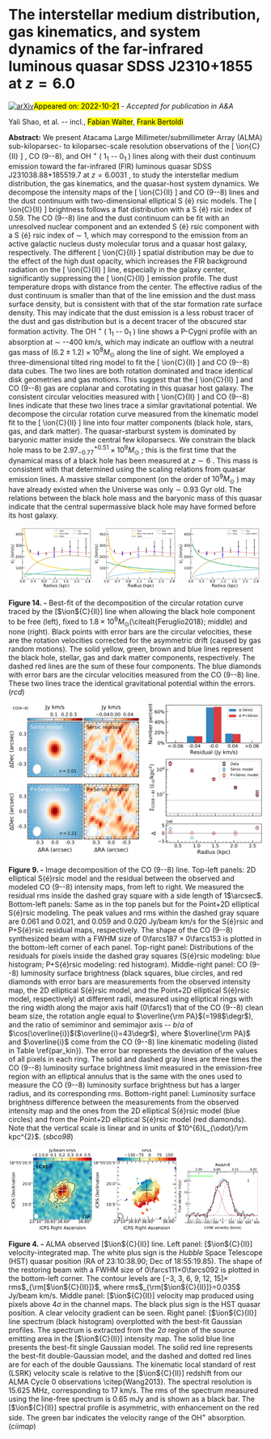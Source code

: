 <div class="macros" style="visibility:hidden;">
$\newcommand{\ensuremath}{}$
$\newcommand{\xspace}{}$
$\newcommand{\object}[1]{\texttt{#1}}$
$\newcommand{\farcs}{{.}''}$
$\newcommand{\farcm}{{.}'}$
$\newcommand{\arcsec}{''}$
$\newcommand{\arcmin}{'}$
$\newcommand{\ion}[2]{#1#2}$
$\newcommand{\textsc}[1]{\textrm{#1}}$
$\newcommand{\hl}[1]{\textrm{#1}}$
$\newcommand$
$\newcommand$
$\newcommand$
$\newcommand$</div>

<div class="macros" style="visibility:hidden;">
$\newcommand{\ensuremath}{}$
$\newcommand{\xspace}{}$
$\newcommand{\object}[1]{\texttt{#1}}$
$\newcommand{\farcs}{{.}''}$
$\newcommand{\farcm}{{.}'}$
$\newcommand{\arcsec}{''}$
$\newcommand{\arcmin}{'}$
$\newcommand{\ion}[2]{#1#2}$
$\newcommand{\textsc}[1]{\textrm{#1}}$
$\newcommand{\hl}[1]{\textrm{#1}}$
$\newcommand$
$\newcommand$
$\newcommand$
$\newcommand$</div>



<div id="title">

# The interstellar medium distribution, gas kinematics, and system dynamics of the far-infrared luminous quasar SDSS J2310+1855 at $z=6.0$

</div>
<div id="comments">

[![arXiv](https://img.shields.io/badge/arXiv-2210.11926-b31b1b.svg)](https://arxiv.org/abs/2210.11926)<mark>Appeared on: 2022-10-21</mark> - _Accepted for publication in A&A_

</div>
<div id="authors">

Yali Shao, et al. -- incl., <mark>Fabian Walter</mark>, <mark>Frank Bertoldi</mark>

</div>
<div id="abstract">

**Abstract:** We present Atacama Large Millimeter/submillimeter Array (ALMA)  sub-kiloparsec- to kiloparsec-scale resolution observations of the [ \ion{C}{II} ] , CO (9--8), and OH $^{+}$ ( $1_{1}$ -- $0_{1}$ )  lines along with their dust continuum emission toward the far-infrared (FIR) luminous quasar SDSS J231038.88+185519.7 at $z = 6.0031$ , to study the interstellar medium distribution, the gas kinematics, and the quasar-host system dynamics. We decompose the intensity maps of the [ \ion{C}{II} ] and CO (9--8) lines and  the dust continuum with two-dimensional elliptical S {é} rsic models. The [ \ion{C}{II} ] brightness follows a flat distribution with a S {é} rsic index of 0.59. The CO (9--8) line and the dust continuum can be  fit with an unresolved nuclear component and an extended S {é} rsic component with a S {é} rsic index of $\sim$ 1, which may correspond to the emission from an active galactic nucleus dusty molecular torus and a quasar host galaxy, respectively. The different [ \ion{C}{II} ] spatial distribution may be due to the effect of the high dust opacity, which increases the FIR background radiation on the [ \ion{C}{II} ] line, especially in the galaxy center, significantly suppressing the [ \ion{C}{II} ] emission profile. The dust temperature drops with distance from the center. The effective radius of the dust continuum is smaller than that of the line emission and the dust mass  surface density, but is consistent with that of the star formation rate surface density. This may indicate that the dust emission is a less robust tracer of the dust and gas distribution but is a decent tracer of the obscured star formation activity. The OH $^{+}$ ( $1_{1}$ -- $0_{1}$ ) line shows a P-Cygni profile with an absorption at $\sim$ --400 km/s, which may indicate an outflow with a neutral gas mass of $(6.2\pm1.2)\times10^{8} M_{\odot}$ along the line of sight. We employed a three-dimensional tilted ring model to fit the [ \ion{C}{II} ] and CO (9--8)  data cubes. The two lines   are both rotation dominated and trace identical disk geometries and gas motions. This suggest that the [ \ion{C}{II} ] and CO (9--8) gas are coplanar and corotating in this quasar host galaxy. The consistent circular velocities measured with [ \ion{C}{II} ] and CO (9--8)  lines indicate that these two lines trace a similar gravitational potential. We decompose the circular rotation curve measured from the kinematic model fit to the [ \ion{C}{II} ] line into four matter components (black hole, stars, gas, and dark matter). The quasar-starburst system is dominated by  baryonic matter inside the central few kiloparsecs. We constrain the black hole mass to be $2.97^{+0.51}_{-0.77}\times 10^{9} M_{\odot}$ ; this is the first time that the dynamical mass of a black hole has been measured at $z\sim6$ . This mass is consistent with that determined using the scaling relations from quasar emission lines. A massive stellar component (on the order of $10^{9} M_{\odot}$ ) may have already existed when the Universe was only $\sim$ 0.93 Gyr old. The relations between the black hole mass and  the baryonic mass of this quasar indicate that the central supermassive black hole may have formed before its host galaxy.

</div>

<div id="div_fig1">

<img src="tmp_2210.11926/./rcd.png" alt="Fig14.1" width="33%"/><img src="tmp_2210.11926/./rcd2.png" alt="Fig14.2" width="33%"/><img src="tmp_2210.11926/./J2310_withoutbh.png" alt="Fig14.3" width="33%"/>

**Figure 14. -** Best-fit of the decomposition of the circular rotation curve traced by the [$\ion${C}{II}] line when allowing the black hole component to be free (left), fixed to $1.8\times10^{9} M_{\odot}$(\citealt{Feruglio2018}; middle) and none (right). Black points with error bars are the circular velocities, these  are the rotation velocities corrected for the asymmetric drift (caused by  gas random motions). The solid yellow, green, brown and blue lines represent the black hole, stellar, gas and dark matter components, respectively. The dashed red lines are the sum of these four components. The blue diamonds with error bars are the circular velocities measured from the  CO (9--8) line. These two lines trace the identical gravitational potential within the errors. (*rcd*)

</div>
<div id="div_fig2">

<img src="tmp_2210.11926/./sb_co98_model_fit_plot_final_mc_compare.png" alt="Fig9" width="100%"/>

**Figure 9. -**  Image decomposition of the CO (9--8) line. Top-left panels: 2D elliptical S{é}rsic model and the residual between the observed and modeled CO (9--8) intensity maps, from left to right. We measured the residual rms inside the dashed gray square with a side length of 1$\arcsec$. Bottom-left panels: Same as in the top panels but for the Point+2D elliptical S{é}rsic modeling. The peak values and rms within the dashed gray square are 0.061 and 0.021, and 0.059 and 0.020 Jy/beam km/s for the S{é}rsic and P+S{é}rsic residual maps, respectively. The shape of the CO (9--8) synthesized beam  with a FWHM size of $0$\farcs$187\times0$\farcs$153$ is plotted in the bottom-left corner of each panel. Top-right panel: Distributions of the residuals for pixels inside the dashed gray squares (S{é}rsic modeling: blue histogram; P+S{é}rsic modeling: red histogram). Middle-right panel: CO (9--8) luminosity surface brightness (black squares, blue circles, and red diamonds with error bars are measurements from the observed intensity map, the 2D elliptical S{é}rsic model, and the Point+2D elliptical S{é}rsic model, respectively) at different radii, measured using elliptical rings with the ring width along the major axis half ($0$\farcs$1$) that of the CO (9--8) clean beam size, the rotation angle equal to $\overline{\rm PA}$(=198$\degr$), and the ratio of semiminor and semimajor axis -- $b/a$ of $\cos(\overline{i})$($\overline{i}=43\degr$), where $\overline{\rm PA}$ and $\overline{i}$ come from the CO (9--8) line kinematic modeling (listed in Table \ref{par_kin}). The error bar represents the deviation of the values of all pixels in each ring. The solid and dashed gray lines are three times the CO (9--8) luminosity surface brightness limit measured in the emission-free region with an elliptical annulus that is the same with the ones used to measure the CO (9--8) luminosity surface brightness but has a larger radius, and its corresponding rms. Bottom-right panel: Luminosity surface brightness difference between the measurements from the observed intensity map and the ones from the 2D elliptical S{é}rsic model (blue circles) and from the Point+2D elliptical S{é}rsic model (red diamonds). Note that the vertical scale is linear and in units of $10^{6}L_{\odot}/\rm kpc^{2}$. (*sbco98*)

</div>
<div id="div_fig3">

<img src="tmp_2210.11926/./J2310_split_12m+7m_cii_image_chan29-60_mom0.png" alt="Fig4.1" width="33%"/><img src="tmp_2210.11926/./J2310_split_12m+7m_cii_image_chan29-60_4sigma_mom1.png" alt="Fig4.2" width="33%"/><img src="tmp_2210.11926/./J2310_split_12m+7m_cii_image_chan29-60_mom0_2sigma_spectrum.png" alt="Fig4.3" width="33%"/>

**Figure 4. -** 
ALMA observed [$\ion${C}{II}] line. Left panel: [$\ion${C}{II}] velocity-integrated map. The white plus sign is the _Hubble_ Space Telescope (HST) quasar position (RA of 23:10:38.90; Dec of 18:55:19.85). The shape of the restoring beam with a FWHM size of $0$\farcs$111$$\times$$0$\farcs$092$ is plotted  in the bottom-left corner. The contour levels are  [$-$3, 3, 6, 9, 12, 15]$\times$ rms$_{\rm[$\ion${C}{II}]}$, where rms$_{\rm[$\ion${C}{II}]}=0.035$ Jy/beam km/s.
Middle panel: [$\ion${C}{II}] velocity map produced using pixels above 4$\sigma$ in the channel maps. The black plus sign is the HST quasar position. A clear velocity gradient can be seen.
Right panel: [$\ion${C}{II}] line spectrum (black histogram) overplotted with the best-fit Gaussian profiles. The spectrum is extracted from the 2$\sigma$ region of the source emitting area in the [$\ion${C}{II}] intensity map. The solid blue line presents the best-fit single Gaussian model. The solid red line represents the best-fit double-Gaussian model, and the dashed and dotted red lines are for each of the double Gaussians. The  kinematic local standard of rest (LSRK) velocity scale is relative to the [$\ion${C}{II}] redshift from our ALMA Cycle 0 observations \citep{Wang2013}. The spectral resolution is 15.625 MHz, corresponding to 17 km/s. The rms of the spectrum measured using the line-free spectrum is 0.65 mJy and is shown as a black bar. The  [$\ion${C}{II}] spectral profile is asymmetric, with enhancement on the red side. The green bar indicates the velocity range of the OH$^{+}$ absorption.
 (*ciimap*)

</div>